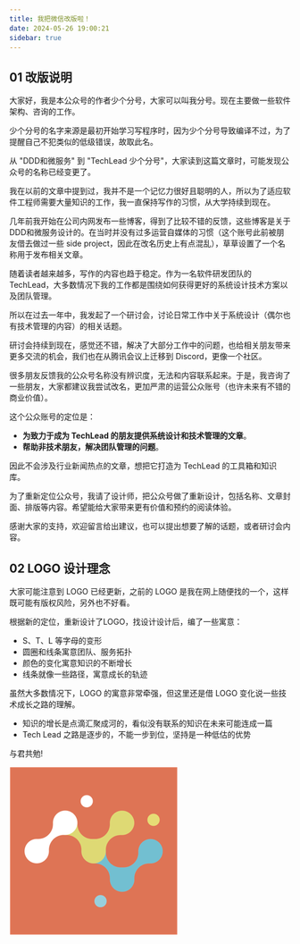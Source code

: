 ```yaml
---
title: 我把微信改版啦！
date: 2024-05-26 19:00:21
sidebar: true
---
```


## 01 改版说明 

大家好，我是本公众号的作者少个分号，大家可以叫我分号。现在主要做一些软件架构、咨询的工作。

少个分号的名字来源是最初开始学习写程序时，因为少个分号导致编译不过，为了提醒自己不犯类似的低级错误，故取此名。

从 "DDD和微服务" 到 "TechLead 少个分号"，大家读到这篇文章时，可能发现公众号的名称已经变更了。

我在以前的文章中提到过，我并不是一个记忆力很好且聪明的人，所以为了适应软件工程师需要大量知识的工作，我一直保持写作的习惯，从大学持续到现在。

几年前我开始在公司内网发布一些博客，得到了比较不错的反馈，这些博客是关于DDD和微服务设计的。在当时并没有过多运营自媒体的习惯（这个账号此前被朋友借去做过一些 side project，因此在改名历史上有点混乱），草草设置了一个名称用于发布相关文章。

随着读者越来越多，写作的内容也趋于稳定。作为一名软件研发团队的 TechLead，大多数情况下我的工作都是围绕如何获得更好的系统设计技术方案以及团队管理。

所以在过去一年中，我发起了一个研讨会，讨论日常工作中关于系统设计（偶尔也有技术管理的内容）的相关话题。

研讨会持续到现在，感觉还不错，解决了大部分工作中的问题，也给相关朋友带来更多交流的机会，我们也在从腾讯会议上迁移到 Discord，更像一个社区。

很多朋友反馈我的公众号名称没有辨识度，无法和内容联系起来。于是，我咨询了一些朋友，大家都建议我尝试改名，更加严肃的运营公众账号（也许未来有不错的商业价值）。

这个公众账号的定位是：
    
- **为致力于成为 TechLead 的朋友提供系统设计和技术管理的文章**。
- **帮助非技术朋友，解决团队管理的问题**。

因此不会涉及行业新闻热点的文章，想把它打造为 TechLead 的工具箱和知识库。

为了重新定位公众号，我请了设计师，把公众号做了重新设计，包括名称、文章封面、排版等内容。希望能给大家带来更有价值和预约的阅读体验。

感谢大家的支持，欢迎留言给出建议，也可以提出想要了解的话题，或者研讨会内容。

## 02 LOGO 设计理念

大家可能注意到 LOGO 已经更新，之前的 LOGO 是我在网上随便找的一个，这样既可能有版权风险，另外也不好看。

根据新的定位，重新设计了LOGO，找设计设计后，编了一些寓意：

- S、T、L 等字母的变形
- 圆圈和线条寓意团队、服务拓扑
- 颜色的变化寓意知识的不断增长
- 线条就像一些路径，寓意成长的轨迹

虽然大多数情况下，LOGO 的寓意非常牵强，但这里还是借 LOGO 变化说一些技术成长之路的理解。

- 知识的增长是点滴汇聚成河的，看似没有联系的知识在未来可能连成一篇
- Tech Lead 之路是逐步的，不能一步到位，坚持是一种低估的优势

与君共勉!

![logo.png](./wechat-rebrand/logo.png)